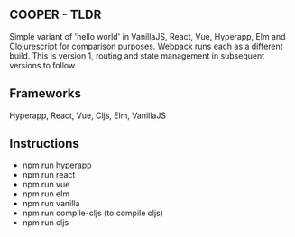 COOPER - TLDR
---------------
Simple variant of 'hello world' in VanillaJS, React, Vue, Hyperapp, Elm and Clojurescript for comparison purposes. Webpack runs each as a different build. This is version 1, routing and state management in subsequent versions to follow

Frameworks
---------------
Hyperapp, React, Vue, Cljs, Elm, VanillaJS

Instructions
---------------

* npm run hyperapp
* npm run react
* npm run vue
* npm run elm
* npm run vanilla
* npm run compile-cljs (to compile cljs)
* npm run cljs



